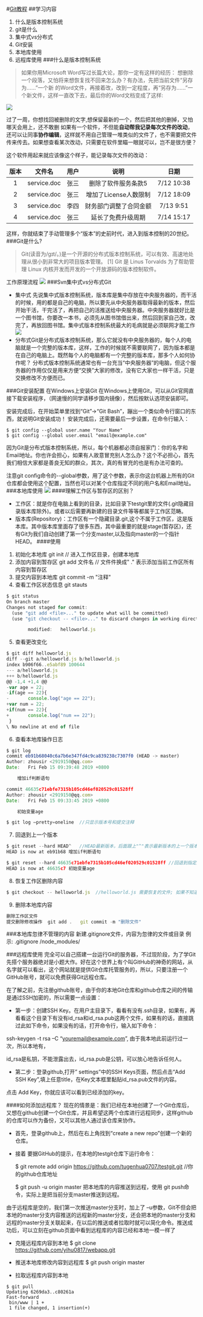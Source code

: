 #[Git教程](https://mp.weixin.qq.com/s?__biz=MzI4OTA3NDQ0Nw==&mid=2455545866&idx=1&sn=3947574636abe86044bd1bfc1069d207&chksm=fb9cb46acceb3d7ce7c757d43a3c13a134f5f7e07ecb1136ab40ee36d58a94c2d3f46ce4c34a&mpshare=1&scene=23&srcid=#rd )
##学习内容
1. 什么是版本控制系统
2. git是什么
3. 集中式vs分布式
4. Git安装
5. 本地库使用
6. 远程库使用
###什么是版本控制系统
> 如果你用Microsoft Word写过长篇大论，那你一定有这样的经历：
> 想删除一个段落，又怕将来想恢复找不回来怎么办？有办法，先把当前文件“另存为……”一个新  的Word文件，再接着改，改到一定程度，再“另存为……”一个新文件，这样一直改下去，最后你的Word文档变成了这样:

<img src="media/g1.jpg"  >

过了一周，你想找回被删除的文字,想保留最新的一个，然后把其他的删掉，又怕哪天会用上，还不敢删
如果有一个软件，不但能**自动帮我记录每次文件的改动**，还可以让同事**协作编辑**，这样就不用自己管理一堆类似的文件了，也不需要把文件传来传去。如果想查看某次改动，只需要在软件里瞄一眼就可以，岂不是很方便？

这个软件用起来就应该像这个样子，能记录每次文件的改动：

|  版本  |     文件名     |  用户  |       说明       |     日期     |
| :--: | :---------: | :--: | :------------: | :--------: |
|  1   | service.doc |  张三  |   删除了软件服务条款5   | 7/12 10:38 |
|  2   | service.doc |  张三  | 增加了License人数限制 | 7/12 18:09 |
|  3   | service.doc |  李四  |  财务部门调整了合同金额   | 7/13 9:51  |
|  4   | service.doc |  张三  |   延长了免费升级周期    | 7/14 15:17 |
这样，你就结束了手动管理多个“版本”的史前时代，进入到版本控制的20世纪。
###Git是什么?
>Git(读音为/gɪt/。)是一个开源的分布式版本控制系统，可以有效、高速地处理从很小到非常大的项目版本管理。 [1]  Git 是 Linus Torvalds 为了帮助管理 Linux 内核开发而开发的一个开放源码的版本控制软件。

工作原理流程
<img src="media/git_response.png">
###Svn集中式vs分布式Git
- 集中式
  先说集中式版本控制系统，版本库是集中存放在中央服务器的，而干活的时候，用的都是自己的电脑，所以要先从中央服务器取得最新的版本，然后开始干活，干完活了，再把自己的活推送给中央服务器。中央服务器就好比是一个图书馆，你要改一本书，必须先从图书馆借出来，然后回到家自己改，改完了，再放回图书馆。集中式版本控制系统最大的毛病就是必须联网才能工作
  <img src="media/jz1.jpg">
- 分布式Git是分布式版本控制系统，那么它就没有中央服务器的，每个人的电脑就是一个完整的版本库，这样，工作的时候就不需要联网了，因为版本都是在自己的电脑上。既然每个人的电脑都有一个完整的版本库，那多个人如何协作呢？ 
  分布式版本控制系统通常也有一台充当“中央服务器”的电脑，但这个服务器的作用仅仅是用来方便“交换”大家的修改，没有它大家也一样干活，只是交换修改不方便而已。

###Git安装配置
在Windows上安装Git
在Windows上使用Git，可以从Git官网直接下载安装程序，（网速慢的同学请移步国内镜像），然后按默认选项安装即可。

安装完成后，在开始菜单里找到“Git”->“Git Bash”，蹦出一个类似命令行窗口的东西，就说明Git安装成功！
安装完成后，还需要最后一步设置，在命令行输入：
```
$ git config --global user.name "Your Name"
$ git config --global user.email "email@example.com"
```
因为Git是分布式版本控制系统，所以，每个机器都必须自报家门：你的名字和Email地址。你也许会担心，如果有人故意冒充别人怎么办？这个不必担心，首先我们相信大家都是善良无知的群众，其次，真的有冒充的也是有办法可查的。

注意git config命令的--global参数，用了这个参数，表示你这台机器上所有的Git仓库都会使用这个配置，当然也可以对某个仓库指定不同的用户名和Email地址。
###本地库使用
<img src="media/git分布式版本控制系统.png">
####理解工作区与暂存区的区别？
- 工作区：就是你在电脑上看到的目录，比如目录下testgit里的文件(.git隐藏目录版本库除外)。或者以后需要再新建的目录文件等等都属于工作区范畴。
- 版本库(Repository)：工作区有一个隐藏目录.git,这个不属于工作区，这是版本库。其中版本库里面存了很多东西，其中最重要的就是stage(暂存区)，还有Git为我们自动创建了第一个分支master,以及指向master的一个指针HEAD。
####使用
1. 初始化本地库
    git init   // 进入工作区目录，创建本地库
2. 添加内容到暂存区
	git add 文件名    // 文件件换成" ."  表示添加当前工作区所有内容到暂存区
3. 提交内容到本地库
	git commit -m "注释"   
4. 查看工作区状态信息
	git stauts
```javascript
$ git status
On branch master
Changes not staged for commit:
  (use "git add <file>..." to update what will be committed)
  (use "git checkout -- <file>..." to discard changes in working directory)

        modified:   helloworld.js
```
5. 查看更改变化
```javascript
$ git diff helloworld.js
diff --git a/helloworld.js b/helloworld.js
index b906f66..e5abf89 100644
--- a/helloworld.js
+++ b/helloworld.js
@@ -1,4 +1,4 @@
-var age = 22;
-if(age == 22){
-       console.log("age == 22");
+var num = 22;
+if(num == 22){
+       console.log("num == 22");
 }
\ No newline at end of file

```
6. 查看本地库操作日志
```javascript
$ git log
commit eb91b68040c6a7b6e347fd4c9ca839238c7307f0 (HEAD -> master)
Author: zhousir <2919150@qq.com>
Date:   Fri Feb 15 09:39:48 2019 +0800

    增加if判断语句

commit 46635c71ebfe7315b105cd46ef020529c01528ff
Author: zhousir <2919150@qq.com>
Date:   Fri Feb 15 09:33:45 2019 +0800

    初始变量age

$ git log –pretty=oneline  //只显示版本号和提交注释
```
7. 回退到上一个版本
```javascript
$ git reset --hard HEAD^   //HEAD最新版本，后面跟上"^"表示最新版本的上一个版本，“^^”表示上上一个版本;  
HEAD is now at eb91b68 增加if判断语句

$ git reset --hard 46635c71ebfe7315b105cd46ef020529c01528ff //回退到指定版本号
HEAD is now at 46635c7 初始变量age

```
8. 恢复工作区删除内容
```javascript
$ git checkout -- helloworld.js  //helloworld.js 需要恢复的文件; 如果不知道恢复文件名，可通过 git status 查看

```
9. 删除本地库内容
```javascript
删除工作区文件
提交删除修改操作  git add .   git commit -m "删除文件"
```
###本地库忽律不管理的内容
新建.gitignore文件，内容为忽律的文件或目录
例示:
.gitignore
/node_modules/

###远程库使用
完全可以自己搭建一台运行Git的服务器，不过现阶段，为了学Git先搭个服务器绝对是小题大作。好在这个世界上有个叫GitHub的神奇的网站，从名字就可以看出，这个网站就是提供Git仓库托管服务的，所以，只要注册一个GitHub账号，就可以免费获得Git远程仓库。

在了解之前，先注册github账号，由于你的本地Git仓库和github仓库之间的传输是通过SSH加密的，所以需要一点设置：
- 第一步：创建SSH Key。在用户主目录下，看看有没有.ssh目录，如果有，再看看这个目录下有没有id_rsa和id_rsa.pub这两个文件，如果有的话，直接跳过此如下命令，如果没有的话，打开命令行，输入如下命令：

ssh-keygen -t rsa –C “youremail@example.com”, 由于我本地此前运行过一次，所以本地有，

id_rsa是私钥，不能泄露出去，id_rsa.pub是公钥，可以放心地告诉任何人。

- 第二步：登录github,打开” settings”中的SSH Keys页面，然后点击“Add SSH Key”,填上任意title，在Key文本框里黏贴id_rsa.pub文件的内容。

点击 Add Key，你就应该可以看到已经添加的key。

####如何添加远程库？
现在的情景是：我们已经在本地创建了一个Git仓库后，又想在github创建一个Git仓库，并且希望这两个仓库进行远程同步，这样github的仓库可以作为备份，又可以其他人通过该仓库来协作。

- 首先，登录github上，然后在右上角找到“create a new repo”创建一个新的仓库。
- 接着 要据GitHub的提示，在本地的testgit仓库下运行命令：

	$ git remote add origin https://github.com/tugenhua0707/testgit.git  //你的github仓库地址

	$ git push -u origin master
把本地库的内容推送到远程，使用 git push命令，实际上是把当前分支master推送到远程。

由于远程库是空的，我们第一次推送master分支时，加上了 –u参数，Git不但会把本地的master分支内容推送的远程新的master分支，还会把本地的master分支和远程的master分支关联起来，在以后的推送或者拉取时就可以简化命令。推送成功后，可以立刻在github页面中看到远程库的内容已经和本地一模一样了

- 克隆远程库内容到本地
	$ git clone https://github.com/yihu0817/webapp.git

- 推送本地库修改内容到远程库
	$ git push origin master
- 拉取远程库内容到本地
```
$ git pull
Updating 6269da3..c80261a
Fast-forward
 bin/www | 1 +
 1 file changed, 1 insertion(+)
```

